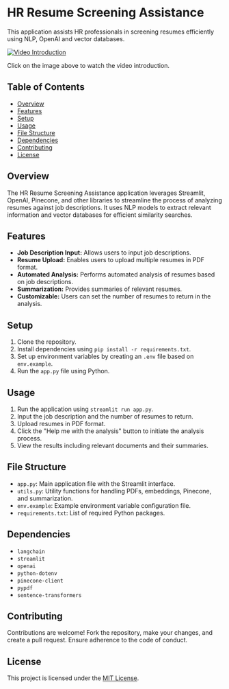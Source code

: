 # HR Resume Screening Assistance

This application assists HR professionals in screening resumes efficiently using NLP, OpenAI and vector databases.

[![Video Introduction](https://img.youtube.com/vi/VIDEO_ID_HERE/0.jpg)](https://www.youtube.com/watch?v=VIDEO_ID_HERE)

Click on the image above to watch the video introduction.

## Table of Contents

- [Overview](#overview)
- [Features](#features)
- [Setup](#setup)
- [Usage](#usage)
- [File Structure](#file-structure)
- [Dependencies](#dependencies)
- [Contributing](#contributing)
- [License](#license)

## Overview

The HR Resume Screening Assistance application leverages Streamlit, OpenAI, Pinecone, and other libraries to streamline the process of analyzing resumes against job descriptions. It uses NLP models to extract relevant information and vector databases for efficient similarity searches.

## Features

- **Job Description Input:** Allows users to input job descriptions.
- **Resume Upload:** Enables users to upload multiple resumes in PDF format.
- **Automated Analysis:** Performs automated analysis of resumes based on job descriptions.
- **Summarization:** Provides summaries of relevant resumes.
- **Customizable:** Users can set the number of resumes to return in the analysis.

## Setup

1. Clone the repository.
2. Install dependencies using `pip install -r requirements.txt`.
3. Set up environment variables by creating an `.env` file based on `env.example`.
4. Run the `app.py` file using Python.

## Usage

1. Run the application using `streamlit run app.py`.
2. Input the job description and the number of resumes to return.
3. Upload resumes in PDF format.
4. Click the "Help me with the analysis" button to initiate the analysis process.
5. View the results including relevant documents and their summaries.

## File Structure

- `app.py`: Main application file with the Streamlit interface.
- `utils.py`: Utility functions for handling PDFs, embeddings, Pinecone, and summarization.
- `env.example`: Example environment variable configuration file.
- `requirements.txt`: List of required Python packages.

## Dependencies

- `langchain`
- `streamlit`
- `openai`
- `python-dotenv`
- `pinecone-client`
- `pypdf`
- `sentence-transformers`

## Contributing

Contributions are welcome! Fork the repository, make your changes, and create a pull request. Ensure adherence to the code of conduct.

## License

This project is licensed under the [MIT License](LICENSE).
